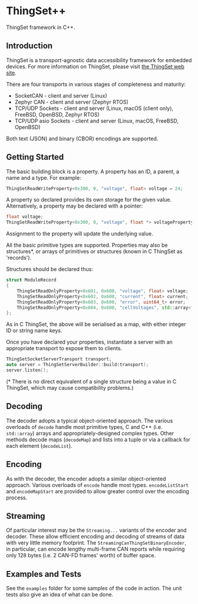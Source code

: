# ThingSet++

ThingSet framework in C++.

## Introduction

ThingSet is a transport-agnostic data accessibility framework for embedded devices. For more
information on ThingSet, please visit [the ThingSet web site](https://thingset.io/).

There are four transports in various stages of completeness and maturity:

- SocketCAN - client and server (Linux)
- Zephyr CAN - client and server (Zephyr RTOS)
- TCP/UDP Sockets - client and server (Linux, macOS (client only), FreeBSD, OpenBSD, Zephyr RTOS)
- TCP/UDP asio Sockets - client and server (Linux, macOS, FreeBSD, OpenBSD)

Both text (JSON) and binary (CBOR) encodings are supported.

## Getting Started

The basic building block is a property. A property has an ID, a parent, a name and a type. For
example:

```c++
ThingSetReadWriteProperty<0x300, 0, "voltage", float> voltage = 24;
```

A property so declared provides its own storage for the given value. Alternatively,
a property may be declared with a pointer:

```c++
float voltage;
ThingSetReadWriteProperty<0x300, 0, "voltage", float *> voltageProperty(&voltage);
```

Assignment to the property will update the underlying value.

All the basic primitive types are supported. Properties may also be structures*, or arrays of primitives
or structures (known in C ThingSet as 'records').

Structures should be declared thus:

```c++
struct ModuleRecord
{
    ThingSetReadOnlyProperty<0x601, 0x600, "voltage", float> voltage;
    ThingSetReadOnlyProperty<0x602, 0x600, "current", float> current;
    ThingSetReadOnlyProperty<0x603, 0x600, "error", uint64_t> error;
    ThingSetReadOnlyProperty<0x604, 0x600, "cellVoltages", std::array<float, 6>> cellVoltages;
};
```

As in C ThingSet, the above will be serialised as a map, with either integer ID or string name keys.

Once you have declared your properties, instantiate a server with an appropriate transport to expose
them to clients.

```c++
ThingSetSocketServerTransport transport;
auto server = ThingSetServerBuilder::build(transport);
server.listen();
```

(* There is no direct equivalent of a single structure being a value in C ThingSet, which may cause
compatibility problems.)

## Decoding

The decoder adopts a typical object-oriented approach. The various overloads of `decode`
handle most primitive types, C and C++ (i.e. `std::array`) arrays and appropriately-designed complex
types. Other methods decode maps (`decodeMap`) and lists into a tuple or via a callback for each
element (`decodeList`).

## Encoding

As with the decoder, the encoder adopts a similar object-oriented approach. Various overloads of
`encode` handle most types. `encodeListStart` and `encodeMapStart` are provided to allow greater
control over the encoding process.

## Streaming

Of particular interest may be the `Streaming...` variants of the encoder and decoder. These allow
efficient encoding and decoding of streams of data with very little memory footprint. The
`StreamingCanThingSetBinaryEncoder`, in particular, can encode lengthy multi-frame CAN reports while
requiring only 128 bytes (i.e. 2 CAN-FD frames' worth) of buffer space.

## Examples and Tests

See the `examples` folder for some samples of the code in action. The unit tests also give an idea of what can be done.
